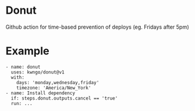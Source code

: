 # Donut
Github action for time-based prevention of deploys (eg. Fridays after 5pm) 

# Example
```
- name: donut
  uses: kwngo/donut@v1
  with:
    days: 'monday,wednesday,friday'
    timezone: 'America/New_York'
- name: Install dependency
  if: steps.donut.outputs.cancel == 'true'
  run: ...
```

